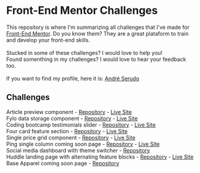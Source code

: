 # Front-End Mentor Challenges
This repository is where I'm summarizing all challenges that I've made for [Front-End Mentor](https://www.frontendmentor.io/).
Do you know them? They are a great plataform to train and develop your front-end skills.<br><br>
Stucked in some of these challenges? I would love to help you!<br>
Found somenthing in my challenges? I would love to hear your feedback too.<br><br>
If you want to find my profile, here it is: [André Serudo](https://www.frontendmentor.io/profile/andreserudo)

## Challenges

Article preview component - [Repository](https://github.com/andreserudo/articlePreview) - [Live Site](https://fylo-data-henna.vercel.app/)<br>
Fylo data storage component - [Repository](https://github.com/andreserudo/fyloData) - [Live Site](https://fylo-data-henna.vercel.app/)<br>
Coding bootcamp testimonials slider - [Repository](https://github.com/andreserudo/testimonialSlider) - [Live Site](https://testimonial-slider-serudo.vercel.app/)<br>
Four card feature section - [Repository](https://github.com/andreserudo/fourCards) - [Live Site](https://four-cards-serudo.vercel.app/)<br>
Single price grid component - [Repository](https://github.com/andreserudo/singlePriceGrid) - [Live Site](https://single-price-grid-serudo.vercel.app/)<br>
Ping single column coming soon page - [Repository](https://github.com/andreserudo/ping) - [Live Site](https://ping-serudo.vercel.app/)<br>
Social media dashboard with theme switcher - 
[Repository](https://github.com/andreserudo/social-media-switcher-theme) <br>
Huddle landing page with alternating feature blocks - [Repository](https://github.com/andreserudo/huddleLandingPage) - [Live Site](https://huddle-landing-page-serudo.vercel.app/) <br>
Base Apparel coming soon page - [Repository](https://github.com/andreserudo/baseApparel)
